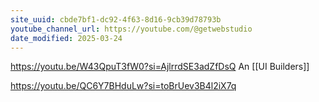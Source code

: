 ```yaml
---
site_uuid: cbde7bf1-dc92-4f63-8d16-9cb39d78793b
youtube_channel_url: https://youtube.com/@getwebstudio
date_modified: 2025-03-24
---
```




https://youtu.be/W43QpuT3fW0?si=AjlrrdSE3adZfDsQ
An [[UI Builders]]

https://youtu.be/QC6Y7BHduLw?si=toBrUev3B4l2iX7q